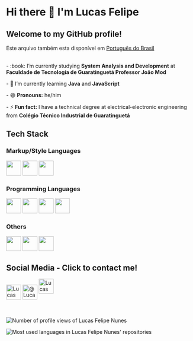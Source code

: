 <html>
  <h1>Hi there 👋 I'm Lucas Felipe</h1>
  <h2>Welcome to my GitHub profile!</h2>
  Este arquivo também esta disponível em <a href="README.pt-br.md">Português do Brasil</a> <br> <br>
  <p>- :book: I’m currently studying <strong>System Analysis and Development</strong> at <strong>Faculdade de Tecnologia de Guaratinguetá Professor João Mod</strong></p>
  <p>- 🌱 I’m currently learning <strong>Java</strong> and <strong>JavaScript</strong></p>
  <p>- 😄 <strong>Pronouns:</strong> he/him</p>
  <p>- ⚡ <strong>Fun fact:</strong> I have a technical degree at electrical-electronic engineering from <strong>Colégio Técnico Industrial de Guaratinguetá</strong></p>
  <h2>Tech Stack</h2>
  <div>
  <h3>Markup/Style Languages</h3>
  <img src="https://cdn.jsdelivr.net/gh/devicons/devicon/icons/html5/html5-original.svg" width="40" height="40"/>
<img src="https://cdn.jsdelivr.net/gh/devicons/devicon/icons/css3/css3-original.svg" width="40" height="40"/>
      <img src="https://cdn.jsdelivr.net/gh/devicons/devicon/icons/latex/latex-original.svg" width="40" height="40"/>
  </div>
    <div>
      <h3>Programming Languages</h3>
      <img src="https://cdn.jsdelivr.net/gh/devicons/devicon/icons/javascript/javascript-original.svg" width="40" height="40"/>
      <img src="https://cdn.jsdelivr.net/gh/devicons/devicon/icons/c/c-original.svg" width="40" height="40"/>
      <img src="https://cdn.jsdelivr.net/gh/devicons/devicon/icons/java/java-original.svg" width="40" height="40"/>
      <img src="https://cdn.jsdelivr.net/gh/devicons/devicon/icons/csharp/csharp-original.svg" width="40" height="40"/>
    </div>
    <div>
    <h3>Others</h3>
      <img src="https://cdn.jsdelivr.net/gh/devicons/devicon/icons/bootstrap/bootstrap-original.svg" width="40" height="40"/>
      <img src="https://cdn.jsdelivr.net/gh/devicons/devicon/icons/arduino/arduino-original.svg" width="40" height="40"/>
      <img src="https://cdn.jsdelivr.net/gh/devicons/devicon/icons/github/github-original.svg" width="40" height="40"/>

  </div>
  <h2>Social Media - Click to contact me!</h2>
    <div>
      <a href="discordapp.com/users/696739208756330606"><img align="center" src="https://raw.githubusercontent.com/rahuldkjain/github-profile-readme-generator/master/src/images/icons/Social/discord.svg" alt="Lucas Felipe Nunes#7082" height="40" width="40"></a>
      <a href="https://twitter.com/LucasFelipeLFN?t=mYn7DYh7Wqjsw8fIQIkZ2g&s=09"><img align="center" src="https://raw.githubusercontent.com/rahuldkjain/github-profile-readme-generator/master/src/images/icons/Social/twitter.svg" alt="@LucasFelipeLFN" height="40" width="40"></a>
      <a href="https://www.linkedin.com/in/lucasfelipedasilvanunes"><img src="https://raw.githubusercontent.com/rahuldkjain/github-profile-readme-generator/master/src/images/icons/Social/linked-in-alt.svg" alt="Lucas Felipe da Silva Nunes" height="40" width="40"></a>
    </div>
    <br><br>
    <div>
      <p align="left"> <img src="https://komarev.com/ghpvc/?username=LucasFelipeNunes&label=Profile%20views&color=0e75b6&style=flat" alt="Number of profile views of Lucas Felipe Nunes"> </p>
    </div>
    <div>
      <img src="https://github-readme-stats.vercel.app/api/top-langs?username=LucasFelipeNunes&show_icons=true&locale=en&layout=compact" alt="Most used languages in Lucas Felipe Nunes' repositories">
    </div>
  </div>
</html>
